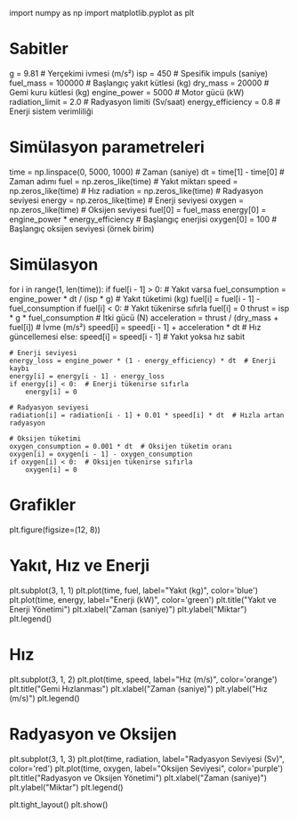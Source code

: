 import numpy as np
import matplotlib.pyplot as plt

# Sabitler
g = 9.81  # Yerçekimi ivmesi (m/s²)
isp = 450  # Spesifik impuls (saniye)
fuel_mass = 100000  # Başlangıç yakıt kütlesi (kg)
dry_mass = 20000  # Gemi kuru kütlesi (kg)
engine_power = 5000  # Motor gücü (kW)
radiation_limit = 2.0  # Radyasyon limiti (Sv/saat)
energy_efficiency = 0.8  # Enerji sistem verimliliği

# Simülasyon parametreleri
time = np.linspace(0, 5000, 1000)  # Zaman (saniye)
dt = time[1] - time[0]  # Zaman adımı
fuel = np.zeros_like(time)  # Yakıt miktarı
speed = np.zeros_like(time)  # Hız
radiation = np.zeros_like(time)  # Radyasyon seviyesi
energy = np.zeros_like(time)  # Enerji seviyesi
oxygen = np.zeros_like(time)  # Oksijen seviyesi
fuel[0] = fuel_mass
energy[0] = engine_power * energy_efficiency  # Başlangıç enerjisi
oxygen[0] = 100  # Başlangıç oksijen seviyesi (örnek birim)

# Simülasyon
for i in range(1, len(time)):
    if fuel[i - 1] > 0:  # Yakıt varsa
        fuel_consumption = engine_power * dt / (isp * g)  # Yakıt tüketimi (kg)
        fuel[i] = fuel[i - 1] - fuel_consumption
        if fuel[i] < 0:  # Yakıt tükenirse sıfırla
            fuel[i] = 0
        thrust = isp * g * fuel_consumption  # İtki gücü (N)
        acceleration = thrust / (dry_mass + fuel[i])  # İvme (m/s²)
        speed[i] = speed[i - 1] + acceleration * dt  # Hız güncellemesi
    else:
        speed[i] = speed[i - 1]  # Yakıt yoksa hız sabit

    # Enerji seviyesi
    energy_loss = engine_power * (1 - energy_efficiency) * dt  # Enerji kaybı
    energy[i] = energy[i - 1] - energy_loss
    if energy[i] < 0:  # Enerji tükenirse sıfırla
        energy[i] = 0

    # Radyasyon seviyesi
    radiation[i] = radiation[i - 1] + 0.01 * speed[i] * dt  # Hızla artan radyasyon

    # Oksijen tüketimi
    oxygen_consumption = 0.001 * dt  # Oksijen tüketim oranı
    oxygen[i] = oxygen[i - 1] - oxygen_consumption
    if oxygen[i] < 0:  # Oksijen tükenirse sıfırla
        oxygen[i] = 0

# Grafikler
plt.figure(figsize=(12, 8))

# Yakıt, Hız ve Enerji
plt.subplot(3, 1, 1)
plt.plot(time, fuel, label="Yakıt (kg)", color='blue')
plt.plot(time, energy, label="Enerji (kW)", color='green')
plt.title("Yakıt ve Enerji Yönetimi")
plt.xlabel("Zaman (saniye)")
plt.ylabel("Miktar")
plt.legend()

# Hız
plt.subplot(3, 1, 2)
plt.plot(time, speed, label="Hız (m/s)", color='orange')
plt.title("Gemi Hızlanması")
plt.xlabel("Zaman (saniye)")
plt.ylabel("Hız (m/s)")
plt.legend()

# Radyasyon ve Oksijen
plt.subplot(3, 1, 3)
plt.plot(time, radiation, label="Radyasyon Seviyesi (Sv)", color='red')
plt.plot(time, oxygen, label="Oksijen Seviyesi", color='purple')
plt.title("Radyasyon ve Oksijen Yönetimi")
plt.xlabel("Zaman (saniye)")
plt.ylabel("Miktar")
plt.legend()

plt.tight_layout()
plt.show()